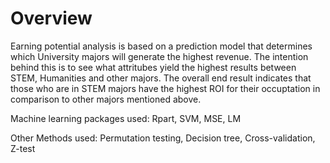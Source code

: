 # Overview

Earning potential analysis is based on a prediction model that determines which University majors will generate the highest revenue. The intention behind this is to see what attritubes yield the highest results between STEM, Humanities and other majors. The overall end result indicates that those who are in STEM majors have the highest ROI for their occuptation in comparison to other majors mentioned above.

Machine learning packages used:
Rpart, 
SVM, 
MSE, 
LM

Other Methods used: Permutation testing, Decision tree, Cross-validation, Z-test
